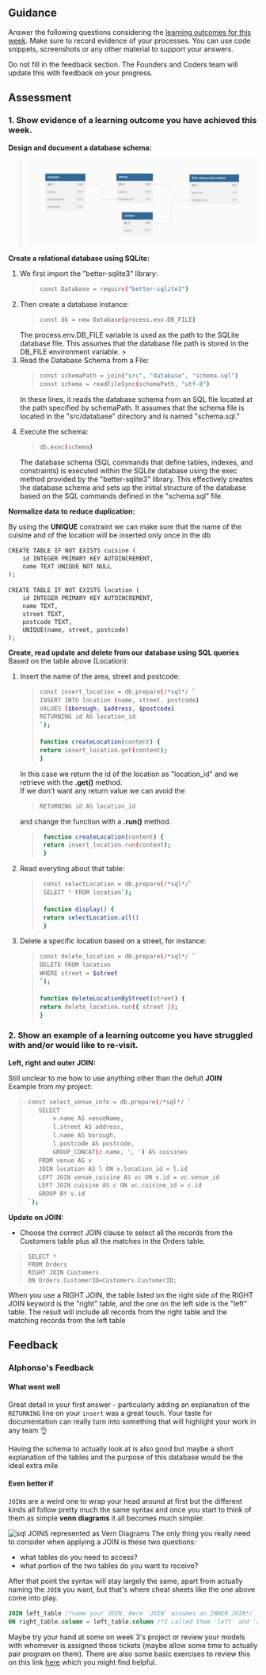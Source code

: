 ## Guidance
Answer the following questions considering the [learning outcomes for this week](https://learn.foundersandcoders.com/course/syllabus/developer/database/learning-outcomes/).
Make sure to record evidence of your processes. You can use code snippets, screenshots or any other material to support your answers.

Do not fill in the feedback section. The Founders and Coders team will update this with feedback on your progress.

## Assessment
 ### 1. Show evidence of a learning outcome you have achieved this week.
 **Design and document a database schema:**  
> <img src="https://github.com/fac28/db-issy-tess-tommaso-james/blob/dev-branch/public/schema.png"></img>

**Create a relational database using SQLite:**
<ol>
 <li>
We first import the "better-sqlite3" library:
  
 > ```bash
 > const Database = require("better-sqlite3")
 > ```
 </li>
<li>
Then create a database instance:

 > ```bash
 > const db = new Database(process.env.DB_FILE)
 > ```
    
 </li> 
 The process.env.DB_FILE variable is used as the path to the SQLite database file. This assumes that the database file path is stored in the DB_FILE environment variable.
>
<li>
 Read the Database Schema from a File:

 > ```bash
 > const schemaPath = join("src", "database", "schema.sql")
 > const schema = readFileSync(schemaPath, "utf-8")
 > ```

In these lines, it reads the database schema from an SQL file located at the path specified by schemaPath. It assumes that the schema file is located in the "src/database" directory and is named "schema.sql."

</li>

<li>
Execute the schema:
 
 > ```bash
 > db.exec(schema)
 > ```

The database schema (SQL commands that define tables, indexes, and constraints) is executed within the SQLite database using the exec method provided by the "better-sqlite3" library. This effectively creates the database schema and sets up the initial structure of the database based on the SQL commands defined in the "schema.sql" file.
</li>

</ol>

**Normalize data to reduce duplication:**
<p>By using the <strong>UNIQUE</strong> constraint we can make sure that the name of the cuisine and of the location will be inserted only once in the db</p>

```
CREATE TABLE IF NOT EXISTS cuisine (
    id INTEGER PRIMARY KEY AUTOINCREMENT,
    name TEXT UNIQUE NOT NULL
);

CREATE TABLE IF NOT EXISTS location (
    id INTEGER PRIMARY KEY AUTOINCREMENT,
    name TEXT,
    street TEXT,
    postcode TEXT,
    UNIQUE(name, street, postcode)
);
```
**Create, read update and delete from our database using SQL queries**
Based on the table above (Location):
<ol>
 <li>
  Insert the name of the area, street and postcode:
  
  >```bash
  > const insert_location = db.prepare(/*sql*/ `
  > INSERT INTO location (name, street, postcode)
  > VALUES ($borough, $address, $postcode)
  > RETURNING id AS location_id
  > `);
  >
  > function createLocation(content) {
  > return insert_location.get(content);
  > }
  >```
  >
  In this case we return the id of the location as "location_id" and we retrieve with the <strong>.get()</strong> method.<br>
  If we don't want any return value we can avoid the
  
  >
  >```bash
  > RETURNING id AS location_id
  > ```
 
  and change the function with a <strong>.run()</strong> method.

  >```bash
  >  function createLocation(content) {
  >  return insert_location.run(content);
  >  }
  >  ```
  
  
 </li>
 
 <li>
 Read everyting about that table:
  
  >```bash
  >  const selectLocation = db.prepare(/*sql*/`
  >  SELECT * FROM location`);
  >
  >  function display() {
  >  return selectLocation.all()
  >  }
 >  ```
 </li>
 
 <li>
 Delete a specific location based on a street, for instance:

  > ```bash
  > const delete_location = db.prepare(/*sql*/ `
  > DELETE FROM location
  > WHERE street = $street
  > `);
  >
  > function deleteLocationByStreet(street) {
  > return delete_location.run({ street });
  > }
 </li> 
</ol>




 ### 2. Show an example of a learning outcome you have struggled with and/or would like to re-visit.
**Left, right and outer JOIN:**

<p>Still unclear to me how to use anything other than the defult <strong>JOIN</strong><br>
Example from my project:</p>

>
> ```bash
> const select_venue_info = db.prepare(/*sql*/ `
>    SELECT
>        v.name AS venueName,
>        l.street AS address,
>        l.name AS borough,
>        l.postcode AS postcode,
>        GROUP_CONCAT(c.name, ', ') AS cuisines
>    FROM venue AS v
>    JOIN location AS l ON v.location_id = l.id
>    LEFT JOIN venue_cuisine AS vc ON v.id = vc.venue_id
>    LEFT JOIN cuisine AS c ON vc.cuisine_id = c.id
>    GROUP BY v.id
> `);
> ```
>

**Update on JOIN:**
-	Choose the correct JOIN clause to select all the records from the Customers table plus all the matches in the Orders table.


> ```
> SELECT *
> FROM Orders
> RIGHT JOIN Customers
> ON Orders.CustomerID=Customers.CustomerID;
> ```

When you use a RIGHT JOIN, the table listed on the right side of the RIGHT JOIN keyword is the "right" table, and the one on the left side is the "left" table. The result will include all records from the right table and the matching records from the left table
 
## Feedback
### Alphonso's Feedback  
#### What went well
Great detail in your first answer - particularly adding an explanation of the ```RETURNING``` line on your ```insert``` was a great touch. Your taste for documentation can really turn into something that will highlight your work in any team 👌

Having the schema to actually look at is also good but maybe a short explanation of the tables and the purpose of this database would be the ideal extra mile

#### Even better if
```JOIN```s are a weird one to wrap your head around at first but the different kinds all follow pretty much the same syntax and once you start to think of them as simple **venn diagrams** it all becomes much simpler.

![sql JOINS represented as Vern Diagrams](https://miro.medium.com/v2/resize:fit:1400/0*rFMChX4SAmQ9RzF9.png)
The only thing you really need to consider when applying a JOIN is these two questions:
- what tables do you need to access?
- what portion of the two tables do you want to receive?

After that point the syntax will stay largely the same, apart from actually naming the ```JOIN``` you want, but that's where cheat sheets like the one above come into play.

```sql
JOIN left_table /*name your JOIN. Here 'JOIN' assumes an INNER JOIN*/
ON right_table.column = left_table.column /*I called them 'left' and 'right' tables to match the diagrams above*/
```
Maybe try your hand at some on week 3's project or review your models with whomever is assigned those tickets (maybe allow some time to actually pair program on them). There are also some basic exercises to review this on this link [here](https://www.w3schools.com/sql/exercise.asp?filename=exercise_join1) which you might find helpful.


